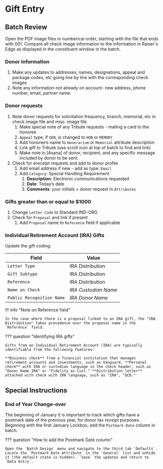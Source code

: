 # Gift Entry

## Batch Review

Open the PDF image files in numberical order, starting with the file that ends with 001. Compare all check image information to the information in Raiser's Edge as displayed in the constituent window in the batch.

### Donor Information

1. Make any updates to addresses, names, designations, appeal and package codes, etc going line by line with the corresponding check images
2. Note any information not already on account- new address, phone number, email, partner name.

### Donor requests

1. Note donor requests for solicitation frequency, branch, memorial, etc in check image file and misc. image file
    1. Make special note of any Tribute requests - mailing a card to the honoree
    2. `Appeal` type, if `GEN`, is changed to `HON` or `MEMORY`
    3. Add honoree’s name to `Honorarium` or `Memorial` attribute description
    4. Link gift to Tribute (use scroll icon at top of batch to find and link)
    5. Make note in [Asana] of donor, recipient, and any specific message included by donor to be sent.
2. Check for ereceipt requests and add to donor profile
    1. Add email address if new - add as type: `Email`
    2. Add `Category`: Special Handling Requirement
        1. **Description**: Electronic communications requested
        2. **Date**: Today’s date
        3. **Comments**: your initials + donor request in `Attributes`

### Gifts greater than or equal to $1000

1. Change `Letter Code` to Standard IND-ORG
2. Check for `Proposal` and link if present
    1. Add `Proposal` name to `Reference` field if applicable

### Individual Retirement Account (IRA) Gifts

Update the gift coding:

| Field                     | Value             |
| ------------------------- | ----------------- |
| `Letter Type`             | IRA Distribution  |
| `Gift Subtype`            | IRA Distribution  |
| `Reference`               | IRA Distribution  |
| `Name on Check`           | *IRA Custodian Name*   |
| `Public Recognition Name` | *IRA Donor Name*  |

!!! info "Note on Reference field"

    In the case where there is a proposal linked to an IRA gift, the "IRA Distribution" takes precedence over the proposal name in the `Reference` field.

??? question "Identifying IRA gifts"

    Gifts from an Individual Retirement Account (IRA) are typically identifiable from the following features: 
    
    **Business check** from a financial institution that manages retirement accounts and investments, such as Vanguard. **Personal check** with IRA or custodian language in the check header, such as "Donor Name IRA" or "Fidelity as Cust." **Distribution letter** attached with check with IRA language, such as "IRA", "QCD." 

## Special Instructions

### End of Year Change-over

The beginning of January it is important to track which gifts have a postmark date of the previous year, for donor tax receipt purposes. Beginning with the first January Lockbox, add the `Postmark Date` column in batch.

??? question "How to add the Postmark Date column"

    Open the `Batch Design` menu and navigate to the third tab `Defaults`. Locate the `Postmark Date Attribute` in the `General` list and unhide it (the default state is hidden). `Save` the updates and return to `Data Entry`.